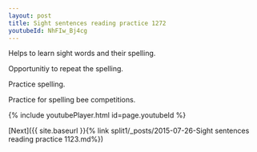 ```yaml
---
layout: post
title: Sight sentences reading practice 1272
youtubeId: NhFIw_Bj4cg
---
```

 
 
Helps to learn sight words and their spelling.

Opportunitiy to repeat the spelling. 

Practice spelling. 
 
Practice for spelling bee competitions. 
 
{% include youtubePlayer.html id=page.youtubeId %}
 
 

[Next]({{ site.baseurl }}{% link  split1/_posts/2015-07-26-Sight sentences reading practice 1123.md%})
 
